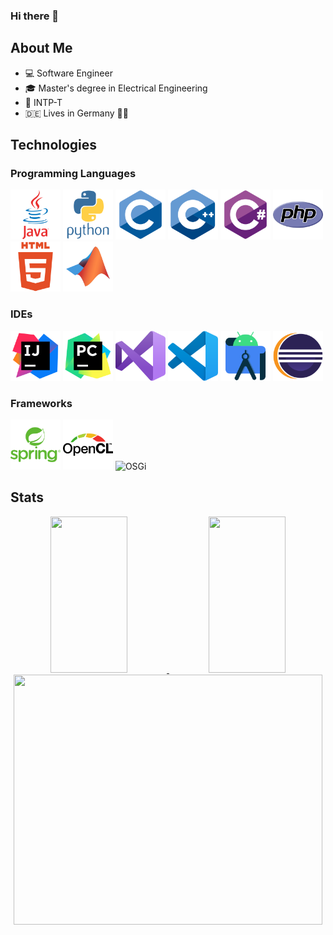 ### Hi there 👋

## About Me
- 💻 Software Engineer
- 🎓 Master's degree in Electrical Engineering
- 🧪 INTP-T
- 🇩🇪 Lives in Germany 🥨🍺

## Technologies

### Programming Languages
<div>
<img src="https://github.com/devicons/devicon/blob/master/icons/java/java-original-wordmark.svg" title="Java" width="80" height="80"/>
<img src="https://github.com/devicons/devicon/blob/master/icons/python/python-original-wordmark.svg" title="Python" width="80" height="80"/>
<img src="https://github.com/devicons/devicon/blob/master/icons/c/c-original.svg" title="C" width="80" height="80"/>
<img src="https://github.com/devicons/devicon/blob/master/icons/cplusplus/cplusplus-original.svg" title="C++" width="80" height="80"/>
<img src="https://github.com/devicons/devicon/blob/master/icons/csharp/csharp-original.svg" title="C#" width="80" height="80"/>
<img src="https://github.com/devicons/devicon/blob/master/icons/php/php-original.svg" title="php" width="80" height="80"/>
<img src="https://github.com/devicons/devicon/blob/master/icons/html5/html5-plain-wordmark.svg" title="html" width="80" height="80"/>
<img src="https://github.com/devicons/devicon/blob/master/icons/matlab/matlab-original.svg" title="matlab" width="80" height="80"/>
</div>

### IDEs

<div>
<img src="https://github.com/devicons/devicon/blob/master/icons/intellij/intellij-original.svg" title="IntelliJ" width="80" height="80"/>
<img src="https://github.com/devicons/devicon/blob/master/icons/pycharm/pycharm-original.svg" title="PyCharm" width="80" height="80"/>
<img src="https://github.com/devicons/devicon/blob/master/icons/visualstudio/visualstudio-original.svg" title="VisualStudio" width="80" height="80"/>
<img src="https://github.com/devicons/devicon/blob/master/icons/vscode/vscode-original.svg" title="VScode" width="80" height="80"/>
<img src="https://github.com/devicons/devicon/blob/master/icons/androidstudio/androidstudio-original.svg"  alt="AnndroidStudio" width="80" height="80"/>
<img src="https://github.com/devicons/devicon/blob/master/icons/eclipse/eclipse-original.svg" title="Eclipse" width="80" height="80"/>
</div>

### Frameworks

<div>
<img src="https://github.com/devicons/devicon/blob/master/icons/spring/spring-original-wordmark.svg"  alt="Spring" height="80"/>
<img src="https://github.com/devicons/devicon/blob/master/icons/opencl/opencl-original.svg" title="OpenCL" height="80"/>
<img src="https://docs.osgi.org/img/OSGi_WG.png" title="OSGi" height="80"/>
</div>

## Stats

<p align="center">
  <a href="https://github.com/AntonIT99/">
    <img height="250" width="49.5%" src="https://githubstats-git-master-antonit99s-projects.vercel.app/api?username=AntonIT99&show_icons=true&show=prs_merged_percentage&theme=github_dark">
    <img height="250" width="49.5%" src="https://githubstats-git-master-antonit99s-projects.vercel.app/api/top-langs/?username=AntonIT99&size_weight=0.5&count_weight=0.5&langs_count=5&layout=donut&theme=github_dark">
    <!--<img height="250" width="99%" src="https://github-readme-streak-stats.herokuapp.com/?user=AntonIT99&theme=github-dark-blue">-->
    <img height="400" width="99%" src="https://githubstats-git-master-antonit99s-projects.vercel.app/api/wakatime?username=AntonIT99&theme=github_dark">
  </a>
</p>

<!--
**AntonIT99/AntonIT99** is a ✨ _special_ ✨ repository because its `README.md` (this file) appears on your GitHub profile.

Here are some ideas to get you started:

- 🔭 I’m currently working on ...
- 🌱 I’m currently learning ...
- 👯 I’m looking to collaborate on ...
- 🤔 I’m looking for help with ...
- 💬 Ask me about ...
- 📫 How to reach me: ...
- 😄 Pronouns: ...
- ⚡ Fun fact: ...
-->
